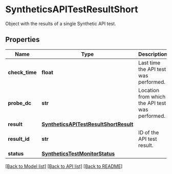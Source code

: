 # SyntheticsAPITestResultShort

Object with the results of a single Synthetic API test.

## Properties

| Name           | Type                                                                            | Description                                     | Notes      |
| -------------- | ------------------------------------------------------------------------------- | ----------------------------------------------- | ---------- |
| **check_time** | **float**                                                                       | Last time the API test was performed.           | [optional] |
| **probe_dc**   | **str**                                                                         | Location from which the API test was performed. | [optional] |
| **result**     | [**SyntheticsAPITestResultShortResult**](SyntheticsAPITestResultShortResult.md) |                                                 | [optional] |
| **result_id**  | **str**                                                                         | ID of the API test result.                      | [optional] |
| **status**     | [**SyntheticsTestMonitorStatus**](SyntheticsTestMonitorStatus.md)               |                                                 | [optional] |

[[Back to Model list]](README.md#documentation-for-models) [[Back to API list]](README.md#documentation-for-api-endpoints) [[Back to README]](README.md)
